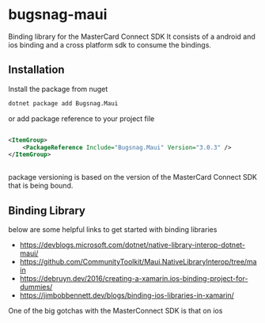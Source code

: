 # bugsnag-maui
Binding library for the MasterCard Connect SDK It consists of a android and ios binding and a cross platform sdk to consume the bindings.

## Installation

Install the package from nuget

```bash
dotnet package add Bugsnag.Maui
```

or add package reference to your project file

```xml

<ItemGroup>
    <PackageReference Include="Bugsnag.Maui" Version="3.0.3" />
</ItemGroup>
    
```

package versioning is based on the version of the MasterCard Connect SDK that is being bound.

## Binding Library
below are some helpful links to get started with binding libraries

* https://devblogs.microsoft.com/dotnet/native-library-interop-dotnet-maui/
* https://github.com/CommunityToolkit/Maui.NativeLibraryInterop/tree/main
* https://debruyn.dev/2016/creating-a-xamarin.ios-binding-project-for-dummies/
* https://jimbobbennett.dev/blogs/binding-ios-libraries-in-xamarin/

One of the big gotchas with the MasterConnect SDK is that on ios 